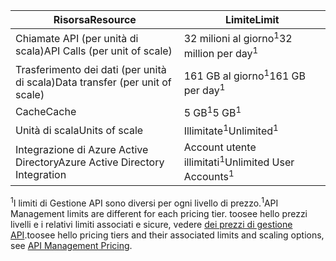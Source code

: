 | <span data-ttu-id="eeefa-101">Risorsa</span><span class="sxs-lookup"><span data-stu-id="eeefa-101">Resource</span></span> | <span data-ttu-id="eeefa-102">Limite</span><span class="sxs-lookup"><span data-stu-id="eeefa-102">Limit</span></span> |
| --- | --- |
| <span data-ttu-id="eeefa-103">Chiamate API (per unità di scala)</span><span class="sxs-lookup"><span data-stu-id="eeefa-103">API Calls (per unit of scale)</span></span> |<span data-ttu-id="eeefa-104">32 milioni al giorno<sup>1</sup></span><span class="sxs-lookup"><span data-stu-id="eeefa-104">32 million per day<sup>1</sup></span></span> |
| <span data-ttu-id="eeefa-105">Trasferimento dei dati (per unità di scala)</span><span class="sxs-lookup"><span data-stu-id="eeefa-105">Data transfer (per unit of scale)</span></span> |<span data-ttu-id="eeefa-106">161 GB al giorno<sup>1</sup></span><span class="sxs-lookup"><span data-stu-id="eeefa-106">161 GB per day<sup>1</sup></span></span> |
| <span data-ttu-id="eeefa-107">Cache</span><span class="sxs-lookup"><span data-stu-id="eeefa-107">Cache</span></span> |<span data-ttu-id="eeefa-108">5 GB<sup>1</sup></span><span class="sxs-lookup"><span data-stu-id="eeefa-108">5 GB<sup>1</sup></span></span> |
| <span data-ttu-id="eeefa-109">Unità di scala</span><span class="sxs-lookup"><span data-stu-id="eeefa-109">Units of scale</span></span> |<span data-ttu-id="eeefa-110">Illimitate<sup>1</sup></span><span class="sxs-lookup"><span data-stu-id="eeefa-110">Unlimited<sup>1</sup></span></span> |
| <span data-ttu-id="eeefa-111">Integrazione di Azure Active Directory</span><span class="sxs-lookup"><span data-stu-id="eeefa-111">Azure Active Directory Integration</span></span> |<span data-ttu-id="eeefa-112">Account utente illimitati<sup>1</sup></span><span class="sxs-lookup"><span data-stu-id="eeefa-112">Unlimited User Accounts<sup>1</sup></span></span> |

<span data-ttu-id="eeefa-113"><sup>1</sup>I limiti di Gestione API sono diversi per ogni livello di prezzo.</span><span class="sxs-lookup"><span data-stu-id="eeefa-113"><sup>1</sup>API Management limits are different for each pricing tier.</span></span> <span data-ttu-id="eeefa-114">toosee hello prezzi livelli e i relativi limiti associati e sicure, vedere [dei prezzi di gestione API](https://azure.microsoft.com/pricing/details/api-management/).</span><span class="sxs-lookup"><span data-stu-id="eeefa-114">toosee hello pricing tiers and their associated limits and scaling options, see [API Management Pricing](https://azure.microsoft.com/pricing/details/api-management/).</span></span>

